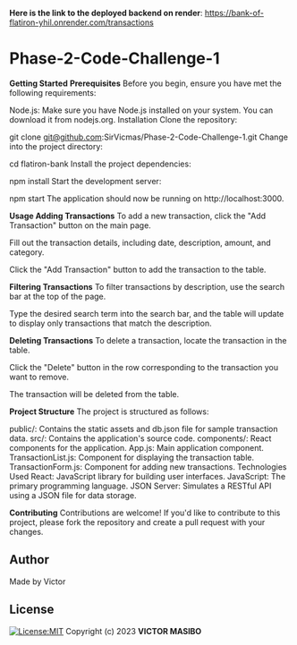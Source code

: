 **Here is the link to the deployed backend on render**:
https://bank-of-flatiron-yhil.onrender.com/transactions

# Phase-2-Code-Challenge-1
**Getting Started**
**Prerequisites**
Before you begin, ensure you have met the following requirements:

Node.js: Make sure you have Node.js installed on your system. You can download it from nodejs.org.
Installation
Clone the repository:

git clone git@github.com:SirVicmas/Phase-2-Code-Challenge-1.git
Change into the project directory:

cd flatiron-bank
Install the project dependencies:

npm install
Start the development server:

npm start
The application should now be running on http://localhost:3000.

**Usage
Adding Transactions**
To add a new transaction, click the "Add Transaction" button on the main page.

Fill out the transaction details, including date, description, amount, and category.

Click the "Add Transaction" button to add the transaction to the table.

**Filtering Transactions**
To filter transactions by description, use the search bar at the top of the page.

Type the desired search term into the search bar, and the table will update to display only transactions that match the description.

**Deleting Transactions**
To delete a transaction, locate the transaction in the table.

Click the "Delete" button in the row corresponding to the transaction you want to remove.

The transaction will be deleted from the table.

**Project Structure**
The project is structured as follows:

public/: Contains the static assets and db.json file for sample transaction data.
src/: Contains the application's source code.
components/: React components for the application.
App.js: Main application component.
TransactionList.js: Component for displaying the transaction table.
TransactionForm.js: Component for adding new transactions.
Technologies Used
React: JavaScript library for building user interfaces.
JavaScript: The primary programming language.
JSON Server: Simulates a RESTful API using a JSON file for data storage.

**Contributing**
Contributions are welcome! If you'd like to contribute to this project, please fork the repository and create a pull request with your changes.

## Author
Made by Victor

## License
[![License:MIT](https://img.shields.io/badge/License-MIT-yellow.svg)](https://opensource.org/licenses/MIT)
Copyright (c) 2023 **VICTOR MASIBO**
